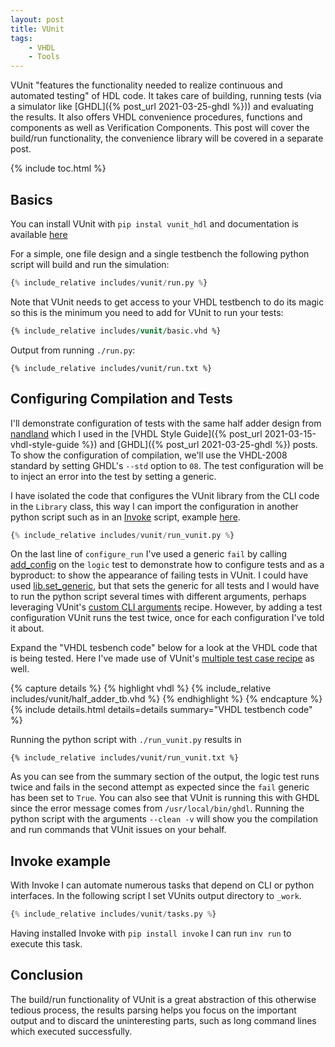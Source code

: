 ```yaml
---
layout: post
title: VUnit
tags:
    - VHDL
    - Tools
---
```


VUnit "features the functionality needed to realize continuous and automated testing" of HDL code.
It takes care of building, running tests (via a simulator like [GHDL]({% post_url 2021-03-25-ghdl %})) and evaluating the results. It also offers VHDL convenience procedures, functions and components as well as Verification Components. This post will cover the build/run functionality, the convenience library will be covered in a separate post.

{% include toc.html %}

## Basics

You can install VUnit with `pip instal vunit_hdl` and documentation is available [here](https://vunit.github.io/)

For a simple, one file design and a single testbench the following python script will build and run the simulation:

```python
{% include_relative includes/vunit/run.py %}
```

Note that VUnit needs to get access to your VHDL testbench to do its magic so this is the minimum you need to add for VUnit to run your tests:
```vhdl
{% include_relative includes/vunit/basic.vhd %}
```

Output from running `./run.py`:

```
{% include_relative includes/vunit/run.txt %}
```

## Configuring Compilation and Tests


I'll demonstrate configuration of tests with the same half adder design from [nandland](https://www.nandland.com/vhdl/modules/module-half-adder.html) which I used in the [VHDL Style Guide]({% post_url 2021-03-15-vhdl-style-guide %}) and [GHDL]({% post_url 2021-03-25-ghdl %}) posts. To show the configuration of compilation, we'll use the VHDL-2008 standard by setting GHDL's `--std` option to `08`. The test configuration will be to inject an error into the test by setting a generic.

I have isolated the code that configures the VUnit library from the CLI code in the `Library` class, this way I can import the configuration in another python script such as in an [Invoke](http://docs.pyinvoke.org/en/latest/getting-started.html) script, example [here](#invoke-example).

```python
{% include_relative includes/vunit/run_vunit.py %}
```

On the last line of `configure_run` I've used a generic `fail` by calling [add\_config](https://vunit.github.io/py/vunit.html#vunit.ui.test.Test.add_config) on the `logic` test to demonstrate how to configure tests and as a byproduct: to show the appearance of failing tests in VUnit. I could have used [lib.set\_generic](https://vunit.github.io/py/vunit.html#vunit.ui.library.Library.set_generic), but that sets the generic for all tests and I would have to run the python script several times with different arguments, perhaps leveraging VUnit's [custom CLI arguments](https://vunit.github.io/py/ui.html#adding-custom-command-line-arguments) recipe. However, by adding a test configuration VUnit runs the test twice, once for each configuration I've told it about.

Expand the "VHDL tesbench code" below for a look at the VHDL code that is being tested. Here I've made use of VUnit's [multiple test case recipe](https://vunit.github.io/user_guide.html#id5) as well.

{% capture details %}
{% highlight vhdl %}
{% include_relative includes/vunit/half_adder_tb.vhd %}
{% endhighlight %}
{% endcapture %}
{% include details.html details=details summary="VHDL testbench code" %}

Running the python script with `./run_vunit.py` results in

```
{% include_relative includes/vunit/run_vunit.txt %}
```

As you can see from the summary section of the output, the logic test runs twice and fails in the second attempt as expected since the `fail` generic has been set to `True`. You can also see that VUnit is running this with GHDL since the error message comes from `/usr/local/bin/ghdl`. Running the python script with the arguments `--clean -v` will show you the compilation and run commands that VUnit issues on your behalf.

## Invoke example

With Invoke I can automate numerous tasks that depend on CLI or python interfaces. In the following script I set VUnits output directory to `_work`.

```python
{% include_relative includes/vunit/tasks.py %}
```

Having installed Invoke with `pip install invoke` I can run `inv run` to execute this task.

## Conclusion

The build/run functionality of VUnit is a great abstraction of this otherwise tedious process, the results parsing helps you focus on the important output and to discard the uninteresting parts, such as long command lines which executed successfully.

